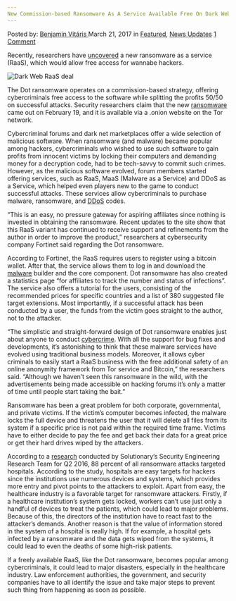 ```yaml
---
New Commission-based Ransomware As A Service Available Free On Dark Web
---
```

<article class="post-listing post-18728 post type-post status-publish format-standard has-post-thumbnail hentry 
category-news-updates tag-commissionbased tag-dark tag-free tag-ransomware tag-service tag-web">
<div class="post-inner">
<span>Posted by: <a href="https://www.deepdotweb.com/author/benjaminvi/" title="">Benjamin Vitáris </a></span>
<span>March 21, 2017</span>
<span>in <a href="https://www.deepdotweb.com/category/deepdot-news/" rel="category tag">Featured</a>, <a href="https://www.deepdotweb.com/category/news-updates/" rel="category tag">News Updates</a></span>
<span><a href="https://www.deepdotweb.com/2017/03/21/new-commission-based-ransomware-service-available-free-dark-web/#comments">1 Comment</a></span>


<p>Recently, researchers have <a href="http://www.ibtimes.co.uk/dark-web-deals-this-new-raas-allows-upcoming-cybercriminals-get-ransomware-free-1610141">uncovered</a> a new ransomware as a service (RaaS), which would allow free access for wannabe hackers.</p>
<p><img class="wp-image-18734 aligncenter" src="https://www.deepdotweb.com/wp-content/uploads/2017/03/dark-web-raas-deal.jpeg" alt="Dark Web RaaS deal" srcset="https://www.deepdotweb.com/wp-content/uploads/2017/03/dark-web-raas-deal.jpeg 400w, https://www.deepdotweb.com/wp-content/uploads/2017/03/dark-web-raas-deal-300x200.jpeg 300w" sizes="(max-width: 400px) 100vw, 400px" /></p>
<p>The Dot ransomware operates on a commission-based strategy, offering cybercriminals free access to the software while splitting the profits 50/50 on successful attacks. Security researchers claim that the new <a href="https://www.deepdotweb.com/tag/ransomware/">ransomware</a> came out on February 19, and it is available via a .onion website on the Tor network.</p>
<p>Cybercriminal forums and dark net marketplaces offer a wide selection of malicious software. When ransomware (and malware) became popular among hackers, cybercriminals who wished to use such software to gain profits from innocent victims by locking their computers and demanding money for a decryption code, had to be tech-savvy to commit such crimes. However, as the malicious software evolved, forum members started offering services, such as RaaS, MaaS (Malware as a Service) and DDoS as a Service, which helped even players new to the game to conduct successful attacks. These services allow cybercriminals to purchase malware, ransomware, and <a href="https://www.deepdotweb.com/tag/ddos/">DDoS</a> codes.</p>
<p>&#8220;This is an easy, no pressure gateway for aspiring affiliates since nothing is invested in obtaining the ransomware. Recent updates to the site show that this RaaS variant has continued to receive support and refinements from the author in order to improve the product,” researchers at cybersecurity company Fortinet said regarding the Dot ransomware.</p>
<p>According to Fortinet, the RaaS requires users to register using a bitcoin wallet. After that, the service allows them to log in and download the <a href="https://www.deepdotweb.com/tag/malware/">malware</a> builder and the core component. Dot ransomware has also created a statistics page &#8220;for affiliates to track the number and status of infections&#8221;. The service also offers a tutorial for the users, consisting of the recommended prices for specific countries and a list of 380 suggested file target extensions. Most importantly, if a successful attack has been conducted by a user, the funds from the victim goes straight to the author, not to the attacker.</p>
<p>&#8220;The simplistic and straight-forward design of Dot ransomware enables just about anyone to conduct <a href="https://www.deepdotweb.com/tag/cybercrime/">cybercrime</a>. With all the support for bug fixes and developments, it&#8217;s astonishing to think that these malware services have evolved using traditional business models. Moreover, it allows cyber criminals to easily start a RaaS business with the free additional safety of an online anonymity framework from Tor service and Bitcoin,” the researchers said. &#8220;Although we haven&#8217;t seen this ransomware in the wild, with the advertisements being made accessible on hacking forums it&#8217;s only a matter of time until people start taking the bait.&#8221;</p>
<p>Ransomware has been a great problem for both corporate, governmental, and private victims. If the victim’s computer becomes infected, the malware locks the full device and threatens the user that it will delete all files from its system if a specific price is not paid within the required time frame. Victims have to either decide to pay the fee and get back their data for a great price or get their hard drives wiped by the attackers.</p>
<p>According to a <a href="https://www.deepdotweb.com/2016/08/05/88-ransomware-attacks-target-hospitals/">research</a> conducted by Solutionary’s Security Engineering Research Team for Q2 2016, 88 percent of all ransomware attacks targeted hospitals. According to the study, hospitals are easy targets for hackers since the institutions use numerous devices and systems, which provides more entry and pivot points to the attackers to exploit. Apart from easy, the healthcare industry is a favorable target for ransomware attackers. Firstly, if a healthcare institution’s system gets locked, workers can’t use just only a handful of devices to treat the patients, which could lead to major problems. Because of this, the directors of the institution have to react fast to the attacker’s demands. Another reason is that the value of information stored in the system of a hospital is really high. If for example, a hospital gets infected by a ransomware and the data gets wiped from the systems, it could lead to even the deaths of some high-risk patients.</p>
<p>If a freely available RaaS, like the Dot ransomware, becomes popular among cybercriminals, it could lead to major disasters, especially in the healthcare industry. Law enforcement authorities, the government, and security companies have to all identify the issue and take major steps to prevent such thing from happening as soon as possible.</p>
</div>
<span style="display:none"><a href="https://www.deepdotweb.com/tag/commissionbased/" rel="tag">commissionbased</a> <a href="https://www.deepdotweb.com/tag/dark/" rel="tag">dark</a> <a href="https://www.deepdotweb.com/tag/free/" rel="tag">free</a> <a href="https://www.deepdotweb.com/tag/ransomware/" rel="tag">ransomware</a> <a href="https://www.deepdotweb.com/tag/service/" rel="tag">service</a> <a href="https://www.deepdotweb.com/tag/web/" rel="tag">web</a></span> <span style="display:none" class="updated">2017-03-21</span>
<div style="display:none" class="vcard author" itemprop="author" itemscope itemtype="http://schema.org/Person"><strong class="fn" itemprop="name"><a href="https://www.deepdotweb.com/author/benjaminvi/" title="Posts by Benjamin Vitáris" rel="author">Benjamin Vitáris</a></strong></div>
</div>
</article>


